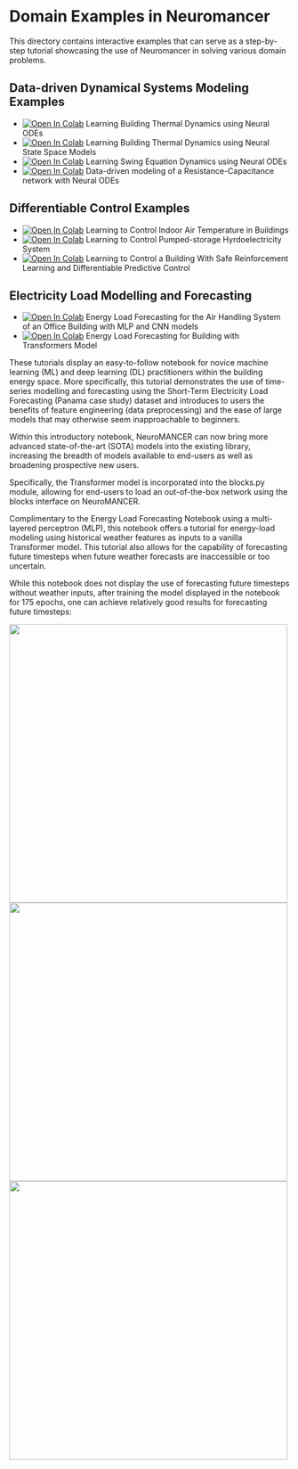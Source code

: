 # Domain Examples in Neuromancer

This directory contains interactive examples that can serve as a step-by-step tutorial 
showcasing the use of Neuromancer in solving various domain problems.

## Data-driven Dynamical Systems Modeling Examples

+ <a target="_blank" href="https://colab.research.google.com/github/pnnl/neuromancer/blob/master/examples/domain_examples/NODE_building_dynamics.ipynb">
  <img src="https://colab.research.google.com/assets/colab-badge.svg" alt="Open In Colab"/></a> Learning Building Thermal Dynamics using Neural ODEs 

+ <a target="_blank" href="https://colab.research.google.com/github/pnnl/neuromancer/blob/master/examples/domain_examples/NSSM_building_dynamics.ipynb">
  <img src="https://colab.research.google.com/assets/colab-badge.svg" alt="Open In Colab"/></a> Learning Building Thermal Dynamics using Neural State Space Models

+ <a target="_blank" href="https://colab.research.google.com/github/pnnl/neuromancer/blob/master/examples/domain_examples/NODE_swing_equation.ipynb">
  <img src="https://colab.research.google.com/assets/colab-badge.svg" alt="Open In Colab"/></a> Learning Swing Equation Dynamics using Neural ODEs

+ <a target="_blank" href="https://colab.research.google.com/github/pnnl/neuromancer/blob/master/examples/domain_examples/NODE_RC_networks.ipynb">
  <img src="https://colab.research.google.com/assets/colab-badge.svg" alt="Open In Colab"/></a> Data-driven modeling of a Resistance-Capacitance network with Neural ODEs

## Differentiable Control Examples

+ <a target="_blank" href="https://colab.research.google.com/github/pnnl/neuromancer/blob/master/examples/domain_examples/DPC_building_control.ipynb">
  <img src="https://colab.research.google.com/assets/colab-badge.svg" alt="Open In Colab"/></a> Learning to Control Indoor Air Temperature in Buildings

+ <a target="_blank" href="https://colab.research.google.com/github/pnnl/neuromancer/blob/master/examples/domain_examples/DPC_PSH.ipynb">
  <img src="https://colab.research.google.com/assets/colab-badge.svg" alt="Open In Colab"/></a> Learning to Control Pumped-storage Hyrdoelectricity System

+ <a target="_blank" href="https://github.com/pnnl/neuromancer/blob/master/examples/domain_examples/RL_DPC_building_control.ipynb">
  <img src="https://colab.research.google.com/assets/colab-badge.svg" alt="Open In Colab"/></a> Learning to Control a Building With Safe Reinforcement Learning and Differentiable Predictive Control

## Electricity Load Modelling and Forecasting

+ <a target="_blank" href="https://colab.research.google.com/github/pnnl/neuromancer/blob/master/examples/domain_examples/HVAC_load_forecasting.ipynb">
  <img src="https://colab.research.google.com/assets/colab-badge.svg" alt="Open In Colab"/></a> Energy Load Forecasting for the Air Handling System of an Office Building with MLP and CNN models

+ <a target="_blank" href="https://colab.research.google.com/github/pnnl/neuromancer/blob/master/examples/domain_examples/building_load_forecasting_Transformers.ipynb">
  <img src="https://colab.research.google.com/assets/colab-badge.svg" alt="Open In Colab"/></a>  Energy Load Forecasting for Building with Transformers Model


These tutorials display an easy-to-follow notebook for novice machine learning (ML) and deep learning (DL) practitioners within the  building energy space. More specifically, this tutorial demonstrates the use of time-series modelling and forecasting using the Short-Term Electricity Load Forecasting (Panama case study) dataset and introduces to users the benefits of feature engineering (data preprocessing) and the ease of large models that may otherwise seem inapproachable to beginners.

Within this introductory notebook, NeuroMANCER can now bring more advanced state-of-the-art (SOTA) models into the existing library, increasing the breadth of models available to end-users as well as broadening prospective new users.

Specifically, the Transformer model is incorporated into the blocks.py module, allowing for end-users to load an out-of-the-box network using the blocks interface on NeuroMANCER.

Complimentary to the Energy Load Forecasting Notebook using a multi-layered perceptron (MLP), this notebook offers a tutorial for energy-load modeling using historical weather features as inputs to a vanilla Transformer model. This tutorial also allows for the capability of forecasting future timesteps when future weather forecasts are inaccessible or too uncertain.

While this notebook does not display the use of forecasting future timesteps without weather inputs, after training the model displayed in the notebook for 175 epochs, one can achieve relatively good results for forecasting future timesteps:

<img src="./figs/Transformer_Prediction_0.png" width="500">  

<img src="./figs/Transformer_Prediction_1.png" width="500">  

<img src="./figs/Transformer_Prediction_2.png" width="500">  
